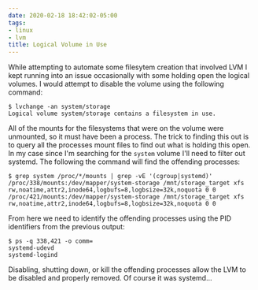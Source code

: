 ```yaml
---
date: 2020-02-18 18:42:02-05:00
tags:
- linux
- lvm
title: Logical Volume in Use
---
```


While attempting to automate some filesytem creation that involved LVM I kept
running into an issue occasionally with some holding open the logical volumes.
I would attempt to disable the volume using the following command:

```
$ lvchange -an system/storage
Logical volume system/storage contains a filesystem in use.
```

All of the mounts for the filesystems that were on the volume were unmounted,
so it must have been a process. The trick to finding this out is to query all
the processes mount files to find out what is holding this open. In my case
since I'm searching for the `system` volume I'll need to filter out systemd.
The following the command will find the offending processes:

```
$ grep system /proc/*/mounts | grep -vE '(cgroup|systemd)'
/proc/338/mounts:/dev/mapper/system-storage /mnt/storage_target xfs rw,noatime,attr2,inode64,logbufs=8,logbsize=32k,noquota 0 0
/proc/421/mounts:/dev/mapper/system-storage /mnt/storage_target xfs rw,noatime,attr2,inode64,logbufs=8,logbsize=32k,noquota 0 0
```

From here we need to identify the offending processes using the PID identifiers
from the previous output:

```
$ ps -q 338,421 -o comm=
systemd-udevd
systemd-logind
```

Disabling, shutting down, or kill the offending processes allow the LVM to be
disabled and properly removed. Of course it was systemd...
